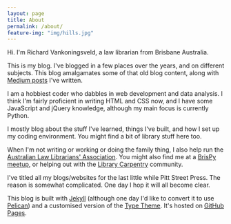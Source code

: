 ```yaml
---
layout: page
title: About
permalink: /about/
feature-img: "img/hills.jpg"
---
```


Hi. I'm Richard Vankoningsveld, a law librarian from Brisbane Australia.

This is my blog. I've blogged in a few places over the years, and on different subjects. This blog amalgamates some of that old blog content, along with [Medium posts](https://medium.com/@richyvk/) I've written.

I am a hobbiest coder who dabbles in web development and data analysis. I think I'm fairly proficient in writing HTML and CSS now, and I have some JavaScript and jQuery knowledge, although my main focus is currently Python. 

I mostly blog about the stuff I've learned, things I've built, and how I set up my coding environment. You might find a bit of library stuff here too.

When I'm not writing or working or doing the family thing, I also help run the [Australian Law Librarians' Association](http://alla.asn.au/). You might also find me at a [BrisPy meetup](https://www.meetup.com/Brisbane-Python-User-Group/), or helping out with the [Library Carpentry](https://librarycarpentry.github.io/) community.

I've titled all my blogs/websites for the last little while Pitt Street Press. The reason is somewhat complicated. One day I hop it will all become clear.

This blog is built with [Jekyll](https://jekyllrb.com/) (although one day I'd like to convert it to use [Pelican](http://docs.getpelican.com/en/stable/)) and a customised version of the [Type Theme](https://github.com/rohanchandra/type-theme). It's hosted on [GitHub Pages](https://pages.github.com/).
